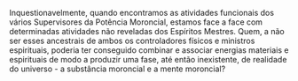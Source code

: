 ﻿Inquestionavelmente, quando encontramos as atividades funcionais dos vários Supervisores da Potência Moroncial, estamos face a face com determinadas atividades não reveladas dos Espíritos Mestres. Quem, a não ser  esses ancestrais de ambos os controladores físicos e ministros espirituais, poderia ter conseguido combinar e associar energias materiais e espirituais de modo a produzir uma fase, até então inexistente, de realidade do universo - a substância moroncial e a mente moroncial?